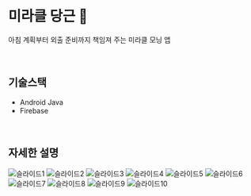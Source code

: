 # 미라클 당근 🥕
아침 계획부터 외출 준비까지 책임져 주는 미라클 모닝 앱

<br/>

## 기술스택
- Android Java
- Firebase
<br/>

## 자세한 설명


![슬라이드1](https://user-images.githubusercontent.com/87821678/148908016-01ccf864-1c8a-4861-b00f-3a9a0348ab1d.PNG)
![슬라이드2](https://user-images.githubusercontent.com/87821678/148908018-75e50f98-0723-48e5-9f73-e44365551266.PNG)
![슬라이드3](https://user-images.githubusercontent.com/87821678/148908021-f81777f0-8b90-47cd-9067-3638bd07caa2.PNG)
![슬라이드4](https://user-images.githubusercontent.com/87821678/148908025-bae91832-8ae2-477a-85ff-49cdb37afd87.PNG)
![슬라이드5](https://user-images.githubusercontent.com/87821678/148908026-c1a93e25-1d3b-4ffe-ac00-3b3db745195b.PNG)
![슬라이드6](https://user-images.githubusercontent.com/87821678/148908029-d2f6af69-3a6d-4b63-80a1-ac9b1cd1ddde.PNG)
![슬라이드7](https://user-images.githubusercontent.com/87821678/148908032-57c2e41e-7e7c-439e-9395-e15a53b0c3d7.PNG)
![슬라이드8](https://user-images.githubusercontent.com/87821678/148908034-66f3b9ad-d0cc-433f-9bd0-34332492abe1.PNG)
![슬라이드9](https://user-images.githubusercontent.com/87821678/148908008-9d91cff5-14ae-4491-970b-be85cd4b5dbd.PNG)
![슬라이드10](https://user-images.githubusercontent.com/87821678/148908014-7e30c7cf-2e46-4d65-ae93-1bcea736a54e.PNG)
